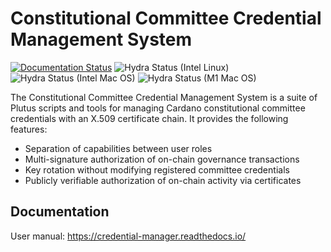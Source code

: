 # Constitutional Committee Credential Management System

[![Documentation Status](https://readthedocs.org/projects/credential-manager/badge/?version=latest)](https://credential-manager.readthedocs.io/en/latest/?badge=latest)
![Hydra Status (Intel Linux)](https://img.shields.io/endpoint?logo=nixos&logoColor=white&label=Hydra%20build%20Intel%20Linux&url=https%3A%2F%2Fci.iog.io%2Fjob%2FIntersectMBO-credential-manager%2Fmain%2Fx86_64-linux.required%2Fshield)
![Hydra Status (Intel Mac OS)](https://img.shields.io/endpoint?logo=nixos&logoColor=white&label=Hydra%20build%20Intel%20Mac%20OS&url=https%3A%2F%2Fci.iog.io%2Fjob%2FIntersectMBO-credential-manager%2Fmain%2Fx86_64-darwin.required%2Fshield)
![Hydra Status (M1 Mac OS)](https://img.shields.io/endpoint?logo=nixos&logoColor=white&label=Hydra%20build%20M1%20Mac%20OS&url=https%3A%2F%2Fci.iog.io%2Fjob%2FIntersectMBO-credential-manager%2Fmain%2Faarch64-darwin.required%2Fshield)

The Constitutional Committee Credential Management System is a suite of Plutus
scripts and tools for managing Cardano constitutional committee credentials
with an X.509 certificate chain. It provides the following features:

* Separation of capabilities between user roles
* Multi-signature authorization of on-chain governance transactions
* Key rotation without modifying registered committee credentials
* Publicly verifiable authorization of on-chain activity via certificates

## Documentation

User manual: <a href="https://credential-manager.readthedocs.io/" target="_blank">https://credential-manager.readthedocs.io/</a>

